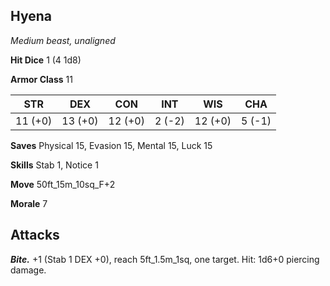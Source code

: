 ## Hyena

*Medium beast, unaligned*

**Hit Dice** 1 (4 1d8)

**Armor Class** 11

| STR     | DEX     | CON     | INT     | WIS     | CHA     |
|---------|---------|---------|---------|---------|---------|
| 11 (+0) | 13 (+0) | 12 (+0) |  2 (-2) | 12 (+0) |  5 (-1) |

**Saves** Physical 15, Evasion 15, Mental 15, Luck 15

**Skills** Stab 1, Notice 1

**Move** 50ft\_15m\_10sq\_F+2

**Morale** 7

## Attacks

***Bite.*** +1 (Stab 1 DEX +0), reach 5ft\_1.5m\_1sq, one target. Hit: 1d6+0 piercing damage.

